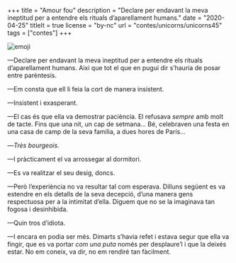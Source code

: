 +++
title = "Amour fou"
description = "Declare per endavant la meva ineptitud per a entendre els rituals d’aparellament humans."
date = "2020-04-25"
titleIt = true
license = "by-nc"
url = "contes/unicorns/unicorns45"
tags = ["contes"]
+++

<img class="emoji" alt="emoji" src="/contes/unicorns/twemoji/1f942.svg">

—Declare per endavant la meva ineptitud per a entendre els rituals d’aparellament humans. Així que tot el que en pugui dir s’hauria de posar entre parèntesis.

—Em consta que ell li feia la cort de manera insistent.

—Insistent i exasperant.

—El cas és que ella va demostrar paciència. El refusava *sempre* amb molt de tacte. Fins que una nit, un cap de setmana… Bé, celebraven una festa en una casa de camp de la seva família, a dues hores de París…

—*Très bourgeois*.

—I pràcticament el va arrossegar al dormitori.

—Es va realitzar el seu desig, doncs.

—Però l’experiència no va resultar tal com esperava. Dilluns següent es va estendre en els detalls de la seva decepció, d’una manera gens respectuosa per a la intimitat d’ella. Diguem que no se la imaginava tan fogosa i desinhibida.

—Quin tros d’idiota.

—I encara en podia ser més. Dimarts s’havia refet i estava segur que ella va fingir, que es va portar *com una puta* només per desplaure’l i que la deixés estar. No em coneix, va dir, no em rendiré tan fàcilment.
